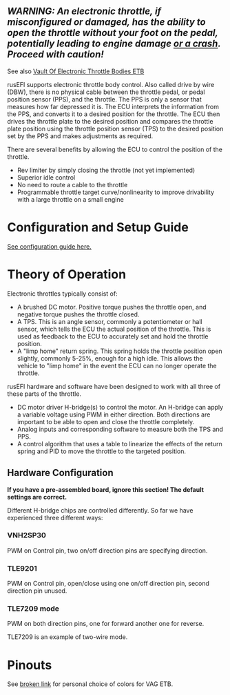 ## _WARNING: An electronic throttle, if misconfigured or damaged, has the ability to open the throttle without your foot on the pedal, potentially leading to engine damage [or a crash](https://en.wikipedia.org/wiki/2009%E2%80%9311_Toyota_vehicle_recalls).  Proceed with caution!_

See also [Vault Of Electronic Throttle Bodies ETB](Vault-Of-Electronic-Throttle-Bodies-ETB)

rusEFI supports electronic throttle body control.  Also called drive by wire (DBW), there is no physical cable between the throttle pedal, or pedal position sensor (PPS), and the throttle. The PPS is only a sensor that measures how far depressed it is. The ECU interprets the information from the PPS, and converts it to a desired position for the throttle. The ECU then drives the throttle plate to the desired position and compares the throttle plate position using the throttle position sensor (TPS) to the desired position set by the PPS and makes adjustments as required.

There are several benefits by allowing the ECU to control the position of the throttle. 

- Rev limiter by simply closing the throttle (not yet implemented)
- Superior idle control
- No need to route a cable to the throttle
- Programmable throttle target curve/nonlinearity to improve drivability with a large throttle on a small engine

# Configuration and Setup Guide

[See configuration guide here.](Electronic-Throttle-Body-Configuration-Guide)

# Theory of Operation

Electronic throttles typically consist of:
- A brushed DC motor.  Positive torque pushes the throttle open, and negative torque pushes the throttle closed.
- A TPS.  This is an angle sensor, commonly a potentiometer or hall sensor, which tells the ECU the actual position of the throttle. This is used as feedback to the ECU to accurately set and hold the throttle position.  
- A "limp home" return spring.  This spring holds the throttle position open slightly, commonly 5-25%, enough for a high idle. This allows the vehicle to "limp home" in the event the ECU can no longer operate the throttle.

rusEFI hardware and software have been designed to work with all three of these parts of the throttle.
- DC motor driver H-bridge(s) to control the motor.  An H-bridge can apply a variable voltage using PWM in either direction. Both directions are important to be able to open and close the throttle completely. 
- Analog inputs and corresponding software to measure both the TPS and PPS.
- A control algorithm that uses a table to linearize the effects of the return spring and PID to move the throttle to the targeted position.

## Hardware Configuration

**If you have a pre-assembled board, ignore this section!  The default settings are correct.**

Different H-bridge chips are controlled differently. So far we have experienced three different ways:

### VNH2SP30

PWM on Control pin, two on/off direction pins are specifying direction. 

### TLE9201
PWM on Control pin, open/close using one on/off direction pin, second direction pin unused.

### TLE7209 mode

PWM on both direction pins, one for forward another one for reverse.

TLE7209 is an example of two-wire mode.

# Pinouts

See [broken link](https://raw.githubusercontent.com/wiki/rusefi/rusefi_documentation/oem_docs/VAG/Bosch_0280750009_pinout.jpg) for
personal choice of colors for VAG ETB.
